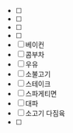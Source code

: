 - [ ] 
- [ ] 
- [ ] 
- [ ] 
- [ ] 베이컨
- [ ] 콤부차
- [ ] 우유
- [ ] 소불고기
- [ ] 스테이크
- [ ] 스파게티면
- [ ] 대파
- [ ] 소고기 다짐육
- [ ] 